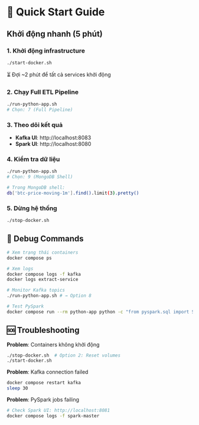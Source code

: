 # 🚀 Quick Start Guide

## Khởi động nhanh (5 phút)

### 1. Khởi động infrastructure
```bash
./start-docker.sh
```
⏳ Đợi ~2 phút để tất cả services khởi động

### 2. Chạy Full ETL Pipeline
```bash
./run-python-app.sh
# Chọn: 7 (Full Pipeline)
```

### 3. Theo dõi kết quả
- **Kafka UI**: http://localhost:8083
- **Spark UI**: http://localhost:8080

### 4. Kiểm tra dữ liệu
```bash
./run-python-app.sh
# Chọn: 9 (MongoDB Shell)

# Trong MongoDB shell:
db['btc-price-moving-1m'].find().limit(3).pretty()
```

### 5. Dừng hệ thống
```bash
./stop-docker.sh
```

## 🔧 Debug Commands

```bash
# Xem trạng thái containers
docker compose ps

# Xem logs
docker compose logs -f kafka
docker logs extract-service

# Monitor Kafka topics
./run-python-app.sh # → Option 8

# Test PySpark
docker compose run --rm python-app python -c "from pyspark.sql import SparkSession; print('OK')"
```

## 🆘 Troubleshooting

**Problem**: Containers không khởi động
```bash
./stop-docker.sh  # Option 2: Reset volumes
./start-docker.sh
```

**Problem**: Kafka connection failed
```bash
docker compose restart kafka
sleep 30
```

**Problem**: PySpark jobs failing
```bash
# Check Spark UI: http://localhost:8081
docker compose logs -f spark-master
```
